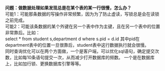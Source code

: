 **问题：做数据处理如果发现总是在某个表的某一行很慢，怎么办？**</br>
 可能1：可能那条数据的写操作非常频繁，因为为了防止虚读，写锁总是会在读锁之前完成。</br>
 可能2：可能该条数据的某个外键在另一个表中作为主键，且在另一个表中的位置非常靠后。比如：</br>
 select *
 from student s,department d
 where s.pid = d.id  其中pid在department表中的位置一旦很靠后，student表中这行数据执行就会很慢。</br>
同时查询优化可以在两个方面做，一个是客户端，可以优化sql语句，确定提交次数，比如每10条语句提交一次，从而减少打开数据库的频数。
一个是在数据库上，比如加行锁、更换数据库引擎等等。
